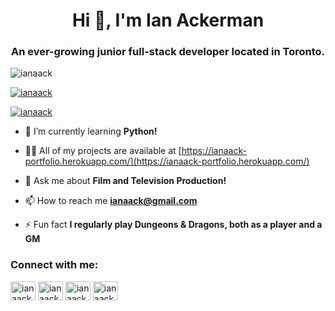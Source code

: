 <h1 align="center">Hi 👋, I'm Ian Ackerman</h1>
<h3 align="center">An ever-growing junior full-stack developer located in Toronto.</h3>

<p align="left"> <img src="https://komarev.com/ghpvc/?username=ianaack&label=Profile%20views&color=0e75b6&style=flat" alt="ianaack" /> </p>

<p align="left"> <a href="https://github.com/ryo-ma/github-profile-trophy"><img src="https://github-profile-trophy.vercel.app/?username=ianaack" alt="ianaack" /></a> </p>

<p align="left"> <a href="https://twitter.com/ianaack" target="blank"><img src="https://img.shields.io/twitter/follow/ianaack?logo=twitter&style=for-the-badge" alt="ianaack" /></a> </p>

- 🌱 I’m currently learning **Python!**

- 👨‍💻 All of my projects are available at [https://ianaack-portfolio.herokuapp.com/](https://ianaack-portfolio.herokuapp.com/)

- 💬 Ask me about **Film and Television Production!**

- 📫 How to reach me **ianaack@gmail.com**

- ⚡ Fun fact **I regularly play Dungeons & Dragons, both as a player and a GM**

<h3 align="left">Connect with me:</h3>
<p align="left">
<a href="https://twitter.com/ianaack" target="blank"><img align="center" src="https://raw.githubusercontent.com/rahuldkjain/github-profile-readme-generator/master/src/images/icons/Social/twitter.svg" alt="ianaack" height="30" width="40" /></a>
<a href="https://linkedin.com/in/ianaack" target="blank"><img align="center" src="https://raw.githubusercontent.com/rahuldkjain/github-profile-readme-generator/master/src/images/icons/Social/linked-in-alt.svg" alt="ianaack" height="30" width="40" /></a>
<a href="https://fb.com/ianaack" target="blank"><img align="center" src="https://raw.githubusercontent.com/rahuldkjain/github-profile-readme-generator/master/src/images/icons/Social/facebook.svg" alt="ianaack" height="30" width="40" /></a>
<a href="https://instagram.com/ianaack" target="blank"><img align="center" src="https://raw.githubusercontent.com/rahuldkjain/github-profile-readme-generator/master/src/images/icons/Social/instagram.svg" alt="ianaack" height="30" width="40" /></a>
</p>

